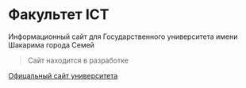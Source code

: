 # Факультет ICT
Информационный сайт для Государственного университета имени Шакарима города Семей
> Сайт находится в разработке

[Офицальный сайт университета](https://semgu.kz/ru/)
